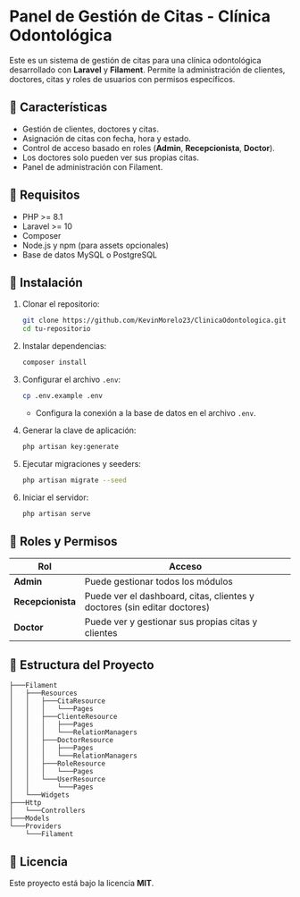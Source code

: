 # Panel de Gestión de Citas - Clínica Odontológica

Este es un sistema de gestión de citas para una clínica odontológica desarrollado con **Laravel** y **Filament**. Permite la administración de clientes, doctores, citas y roles de usuarios con permisos específicos.

## 🚀 Características

-   Gestión de clientes, doctores y citas.
-   Asignación de citas con fecha, hora y estado.
-   Control de acceso basado en roles (**Admin**, **Recepcionista**, **Doctor**).
-   Los doctores solo pueden ver sus propias citas.
-   Panel de administración con Filament.

## 📌 Requisitos

-   PHP >= 8.1
-   Laravel >= 10
-   Composer
-   Node.js y npm (para assets opcionales)
-   Base de datos MySQL o PostgreSQL

## 💞 Instalación

1. Clonar el repositorio:

    ```sh
    git clone https://github.com/KevinMorelo23/ClinicaOdontologica.git
    cd tu-repositorio
    ```

2. Instalar dependencias:

    ```sh
    composer install
    ```

3. Configurar el archivo `.env`:

    ```sh
    cp .env.example .env
    ```

    - Configura la conexión a la base de datos en el archivo `.env`.

4. Generar la clave de aplicación:

    ```sh
    php artisan key:generate
    ```

5. Ejecutar migraciones y seeders:

    ```sh
    php artisan migrate --seed
    ```

6. Iniciar el servidor:
    ```sh
    php artisan serve
    ```

## 🔑 Roles y Permisos

| Rol               | Acceso                                                                   |
| ----------------- | ------------------------------------------------------------------------ |
| **Admin**         | Puede gestionar todos los módulos                                        |
| **Recepcionista** | Puede ver el dashboard, citas, clientes y doctores (sin editar doctores) |
| **Doctor**        | Puede ver y gestionar sus propias citas y clientes                       |

## 📂 Estructura del Proyecto

```
├───Filament
│   ├───Resources
│   │   ├───CitaResource
│   │   │   └───Pages
│   │   ├───ClienteResource
│   │   │   ├───Pages
│   │   │   └───RelationManagers
│   │   ├───DoctorResource
│   │   │   ├───Pages
│   │   │   └───RelationManagers
│   │   ├───RoleResource
│   │   │   └───Pages
│   │   └───UserResource
│   │       └───Pages
│   └───Widgets
├───Http
│   └───Controllers
├───Models
└───Providers
    └───Filament
```

## 💜 Licencia

Este proyecto está bajo la licencia **MIT**.
